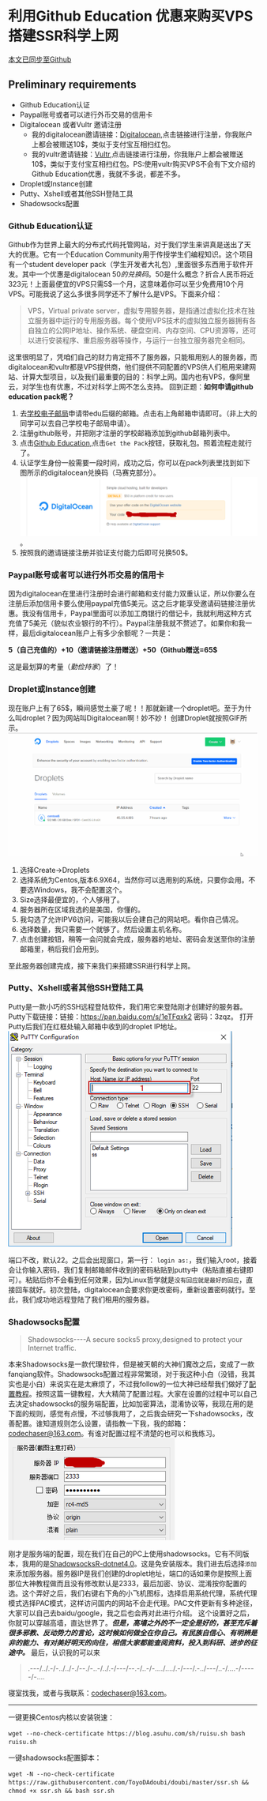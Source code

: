 # 利用Github Education 优惠来购买VPS搭建SSR科学上网
[本文已同步至Github](https://github.com/coderchaser/LearningPython/blob/master/tips/githubeducationdigitalocean)
## Preliminary requirements
* Github Education认证
* Paypal账号或者可以进行外币交易的信用卡
* Digitalocean 或者Vultr 邀请注册
	* 我的digitalocean邀请链接：[Digitalocean](https://m.do.co/c/9f3a141bb280),点击链接进行注册，你我账户上都会被赠送10$，类似于支付宝互相扫红包。
	* 我的vultr邀请链接：[Vultr](https://www.vultr.com/?ref=7307591),点击链接进行注册，你我账户上都会被赠送10$，类似于支付宝互相扫红包。PS:使用vultr购买VPS不会有下文介绍的Github Education优惠，我就不多说，都差不多。
* Droplet或Instance创建
* Putty、Xshell或者其他SSH登陆工具
* Shadowsocks配置

### Github Education认证
Github作为世界上最大的分布式代码托管网站，对于我们学生来讲真是送出了天大的优惠。它有一个Education Community用于传授学生们编程知识。这个项目有一个student developer pack（学生开发者大礼包）,里面很多东西用于软件开发。其中一个优惠是digitalocean 50$的兑换码。50$是什么概念？折合人民币将近323元！上面最便宜的VPS只需5$一个月，这意味着你可以至少免费用10个月VPS。可能我说了这么多很多同学还不了解什么是VPS。下面来介绍：
> VPS，Virtual private server，虚拟专用服务器，是指通过虚拟化技术在独立服务器中运行的专用服务器。每个使用VPS技术的虚拟独立服务器拥有各自独立的公网IP地址、操作系统、硬盘空间、内存空间、CPU资源等，还可以进行安装程序、重启服务器等操作，与运行一台独立服务器完全相同。

这里很明显了，凭咱们自己的财力肯定搭不了服务器，只能租用别人的服务器，而digitalocean和vultr都是VPS提供商，他们提供不同配置的VPS供人们租用来建网站、计算大型项目，以及我们最重要的目的：科学上网。国内也有VPS，像阿里云，对学生也有优惠，不过对科学上网不怎么支持。
回到正题：**如何申请github education pack呢？**

1. 去[学校电子邮局](http://newmail.shu.edu.cn/)申请带edu后缀的邮箱。点击右上角邮箱申请即可。（非上大的同学可以去自己学校电子邮局申请）。
2. 注册github账号，并把刚才注册的学校邮箱添加到github邮箱列表中。
3. 点击[Github Education](https://education.github.com/),点击`Get the Pack`按钮，获取礼包。照着流程走就行了。
4. 认证学生身份一般需要一段时间，成功之后，你可以在pack列表里找到如下图所示的digitalocean兑换码（马赛克部分）。![Your Code](https://github.com/coderchaser/LearningPython/blob/master/tips/githubeducationdigitalocean/digitalocean.png)。
5. 按照我的邀请链接注册并验证支付能力后即可兑换50$。

### Paypal账号或者可以进行外币交易的信用卡
因为digitalocean在里进行注册时会进行邮箱和支付能力双重认证，所以你要么在注册后添加信用卡要么使用paypal充值5美元。这之后才能享受邀请码链接注册优惠。我没有信用卡，Paypal里面可以添加工商银行的借记卡，我就利用这种方式充值了5美元（貌似农业银行的不行）。Paypal注册我就不赘述了。如果你和我一样，最后digitalocean账户上有多少余额呢？一共是：

**5（自己充值的）+10（邀请链接注册赠送）+50（Github赠送=65$** 

这是最划算的考量（*勤俭持家*）了！
### Droplet或Instance创建
现在账户上有了65$，瞬间感觉土豪了呢！！那就新建一个droplet吧。至于为什么叫droplet？因为网站叫Digitalocean啊！妙不妙！
创建Droplet就按照GIF所示。
![create_droplet.gif](https://github.com/coderchaser/LearningPython/blob/master/tips/githubeducationdigitalocean/droplet_creation.gif)

1. 选择Create->Droplets
2. 选择系统为Centos,版本6.9X64，当然你可以选用别的系统，只要你会用。不要选Windows，我不会配置这个。
3. Size选择最便宜的，个人够用了。
4. 服务器所在区域我选的是美国，你懂的。
5. 我勾选了允许IPV6访问，可能我以后会建自己的网站吧。看你自己情况。
6. 选择数量，我只需要一个就够了。然后设置主机名称。
7. 点击创建按钮，稍等一会问就会完成，服务器的地址、密码会发送至你的注册邮箱里，稍后我们会用到。

至此服务器创建完成，接下来我们来搭建SSR进行科学上网。
### Putty、Xshell或者其他SSH登陆工具
Putty是一款小巧的SSH远程登陆软件，我们用它来登陆刚才创建好的服务器。Putty下载链接：链接：https://pan.baidu.com/s/1eTFqxk2 密码：3zqz。
打开Putty后我们在红框处输入邮箱中收到的droplet IP地址。
![putty.png](https://github.com/coderchaser/LearningPython/blob/master/tips/githubeducationdigitalocean/putty.png)

端口不改，默认22。之后会出现窗口，第一行：
`login as:`，我们输入root，接着会让你输入密码，我们复制邮箱邮件收到的密码粘贴到putty中（粘贴直接右键即可）。粘贴后你不会看到任何效果，因为Linux哲学就是`没有回应就是最好的回应`，直接回车就好。初次登陆，digitalocean会要求你更改密码，重新设置密码就行。至此，我们成功地远程登陆了我们租用的服务器。
### Shadowsocks配置
>Shadowsocks----A secure socks5 proxy,designed to protect your Internet traffic.

本来Shadowsocks是一款代理软件，但是被天朝的大神们魔改之后，变成了一款fanqiang软件。Shadowsocks配置过程非常繁琐，对于我这种小白（没错，我其实也是小白）来说实在是太麻烦了，不过我follow的一位大神已经帮我们做好了[配置教程](http://miaomiaoai.cn/?p=1011)。按照这篇一键教程，大大精简了配置过程。大家在设置的过程中可以自己去决定shadowsocks的服务端配置，比如加密算法，混淆协议等，我现在用的是下面的规则，感觉有点慢，不过够我用了，之后我会研究一下shadowsocks，改善配置。谁知道规则怎么设置，请指教一下我，我的邮箱：codechaser@163.com。有谁对配置过程不清楚的也可以和我练习。
![shadowsocks.png](https://github.com/coderchaser/LearningPython/blob/master/tips/githubeducationdigitalocean/shadowcoks.PNG)

刚才是服务端的配置，现在我们在自己的PC上使用shadowsocks。它有不同版本，我用的是[ShadowsocksR-dotnet4.0](https://pan.baidu.com/s/1dP7UIq)。这是免安装版本。我们进去后选择`添加`来添加服务器。服务器IP是我们创建的droplet地址，端口的话如果你是按照上面那位大神教程做而且没有修改默认是2333，最后加密、协议、混淆按你配置的选。这个弄好之后，我们右键右下角的小飞机图标，选择启用系统代理，系统代理模式选择PAC模式，这样访问国内的网站不会走代理。PAC文件更新有多种途径，大家可以自己去baidu/google，我之后也会再对此进行介绍。
这个设置好之后，你就可以穿越高墙，直达世界了。***但是，高墙之外的不一定全是好的，甚至充斥着很多邪教、反动势力的言论，这时候如何做全在你自己。有民族自信心、有明辨是非的能力、有对美好明天的向往，相信大家都能查阅资料，投入到科研、进步的征途中。***
最后，认识我的可以来
>.---/../.-/-../../-./--./-..-/../.-/---/--.-/..-/-..../..../.-/---/.-../---/..-/....-/-----/-....

寝室找我，或者与我联系：codechaser@163.com。

----
一键更换Centos内核以安装锐速：

`wget --no-check-certificate https://blog.asuhu.com/sh/ruisu.sh bash ruisu.sh`

一键shadowsocks配置脚本：

`wget -N --no-check-certificate https://raw.githubusercontent.com/ToyoDAdoubi/doubi/master/ssr.sh && chmod +x ssr.sh && bash ssr.sh
`
